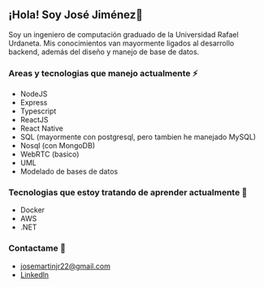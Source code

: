## ¡Hola! Soy José Jiménez👋
Soy un ingeniero de computación graduado de la Universidad Rafael Urdaneta. Mis conocimientos van mayormente ligados al desarrollo backend, además del diseño y manejo de base de datos.
### Areas y tecnologias que manejo actualmente ⚡
- NodeJS
- Express
- Typescript
- ReactJS
- React Native
- SQL (mayormente con postgresql, pero tambien he manejado MySQL)
- Nosql (con MongoDB)
- WebRTC (basico)
- UML
- Modelado de bases de datos

### Tecnologias que estoy tratando de aprender actualmente 🤔
- Docker
- AWS
- .NET

### Contactame 💬
- josemartinjr22@gmail.com
- [Linkedln](https://www.linkedin.com/in/jos%C3%A9-mart%C3%ADn-jim%C3%A9nez-revilla-71043a221)
<!--
**JoseJR2202/JoseJR2202** is a ✨ _special_ ✨ repository because its `README.md` (this file) appears on your GitHub profile.

Here are some ideas to get you started:

- 🔭 I’m currently working on ...
- 🌱 I’m currently learning ...
- 👯 I’m looking to collaborate on ...
- 🤔 I’m looking for help with ...
- 💬 Ask me about ...
- 📫 How to reach me: ...
- 😄 Pronouns: ...
- ⚡ Fun fact: ...
-->
